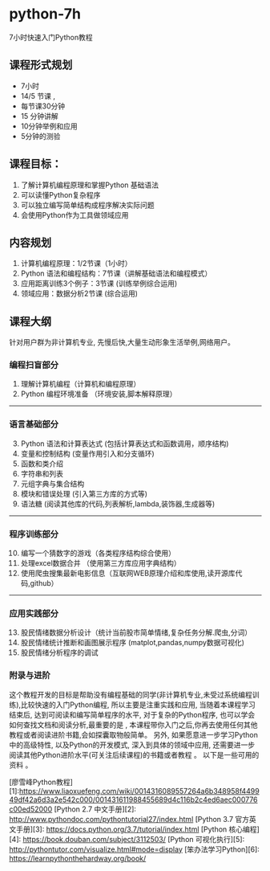 # python-7h
7小时快速入门Python教程

## 课程形式规划
- 7小时 
- 14/5 节课 ,
- 每节课30分钟 
- 15 分钟讲解
- 10分钟举例和应用 
- 5分钟的测验 

## 课程目标：
1.   了解计算机编程原理和掌握Python 基础语法
2.   可以读懂Python复杂程序
3.   可以独立编写简单结构成程序解决实际问题
4.   会使用Python作为工具做领域应用


## 内容规划
1. 计算机编程原理：1/2节课（1小时）
2. Python 语法和编程结构：7节课（讲解基础语法和编程模式）
3. 应用距离训练3个例子：3节课 (训练举例综合运用)
4. 领域应用：数据分析2节课 (综合运用)

## 课程大纲
针对用户群为非计算机专业, 先慢后快,大量生动形象生活举例,网络用户。
### 编程扫盲部分
1.  理解计算机编程（计算机和编程原理）
2.  Python 编程环境准备 （环境安装,脚本解释原理）

------------

### 语言基础部分

3.  Python 语法和计算表达式 (包括计算表达式和函数调用，顺序结构)
4.  变量和控制结构 (变量作用引入和分支循环)
5.  函数和类介绍 
6.  字符串和列表
7.  元组字典与集合结构
8.  模块和错误处理 (引入第三方库的方式等)
9.  语法糖 (阅读其他库的代码,列表解析,lambda,装饰器,生成器等)

------------
### 程序训练部分

10.  编写一个猜数字的游戏（各类程序结构综合使用）
11.  处理excel数据合并 （使用第三方库应用字典结构）
12.  使用爬虫搜集最新电影信息（互联网WEB原理介绍和库使用,读开源库代码,github）

------------
### 应用实践部分

13.  股民情绪数据分析设计（统计当前股市简单情绪,复杂任务分解.爬虫,分词）
14.  股民情绪统计推断和画图展示程序 (matplot,pandas,numpy数据可视化)
15.  股民情绪分析程序的调试


### 附录与进阶

这个教程开发的目标是帮助没有编程基础的同学(非计算机专业,未受过系统编程训练),比较快速的入门Python编程,
所以主要是注重实践和应用, 当随着本课程学习结束后, 达到可阅读和编写简单程序的水平, 对于复杂的Python程序, 也可以学会如何查找文档和阅读分析,最重要的是 , 本课程带你入门之后,你再去使用任何其他教程或者阅读进阶书籍,会如探囊取物般简单。
另外, 如果愿意进一步学习Python 中的高级特性, 以及Python的开发模式, 深入到具体的领域中应用, 还需要进一步阅读其他Python进阶水平(可关注后续课程)的书籍或者教程 。 以下是一些可用的资料 。

[廖雪峰Python教程][1]:https://www.liaoxuefeng.com/wiki/0014316089557264a6b348958f449949df42a6d3a2e542c000/001431611988455689d4c116b2c4ed6aec000776c00ed52000
[Python 2.7 中文手册][2]: http://www.pythondoc.com/pythontutorial27/index.html
[Python 3.7 官方英文手册][3]: https://docs.python.org/3.7/tutorial/index.html
[Python 核心编程][4]: https://book.douban.com/subject/3112503/
[Python 可视化执行][5]: http://pythontutor.com/visualize.html#mode=display
[笨办法学习Python][6]: https://learnpythonthehardway.org/book/


